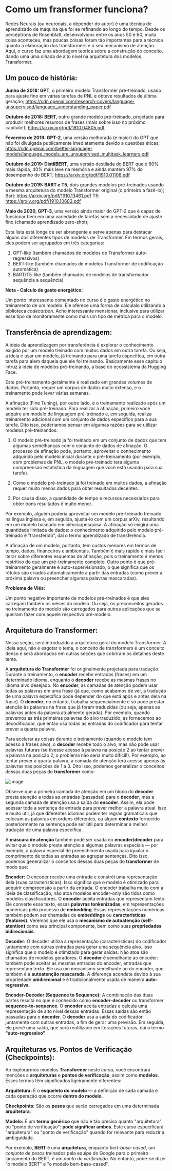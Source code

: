 # Como um fransformer funciona?

Redes Neurais (ou neuronais, a depender do autor) é uma técnica de aprendizado de máquina
que foi se refinando ao longo do tempo. Desde os perceptrons de Rosenblatt, desenvolvidos
entre os anos 50 e 60, muita coisa aconteceu, mas poucas coisas foram tão importantes para
a técnica quanto a elaboração dos transformers e o seu mecanismo de atenção. Aqui, o curso
faz uma abordagem teorica sobre a construção do conceito, dando uma uma olhada de alto nível
na arquitetura dos modelos Transformer. 

## Um pouco de história:
**Junho de 2018: GPT**, o primeiro modelo Transformer pré-treinado, usado para ajuste fino em
várias tarefas de PNL e obteve resultados de última geração;
https://cdn.openai.com/research-covers/language-unsupervised/language_understanding_paper.pdf

**Outubro de 2018: BERT**, outro grande modelo pré-treinado, projetado para produzir melhores
resumos de frases (mais sobre isso no próximo capítulo!);
https://arxiv.org/pdf/1810.04805.pdf

**Fevereiro de 2019: GPT-2**, uma versão melhorada (e maior) do GPT que não foi divulgada
publicamente imediatamente devido a questões éticas;
https://cdn.openai.com/better-language-models/language_models_are_unsupervised_multitask_learners.pdf

**Outubro de 2019: DistilBERT**, uma versão destilada do BERT que é 60% mais rápida, 40% mais
leve na memória e ainda mantém 97% do desempenho do BERT;
https://arxiv.org/pdf/1910.01108.pdf

**Outubro de 2019: BART e T5**, dois grandes modelos pré-treinados usando a mesma arquitetura 
do modelo Transformer original (o primeiro a fazê-lo);
Bart: https://arxiv.org/pdf/1910.13461.pdf
T5: https://arxiv.org/pdf/1910.10683.pdf

**Maio de 2020, GPT-3**, uma versão ainda maior do GPT-2 que é capaz de funcionar bem em
uma variedade de tarefas sem a necessidade de ajuste fino (chamado aprendizado zero-shot);

Esta lista está longe de ser abrangente e serve apenas para destacar alguns dos diferentes
tipos de modelos de Transformer. Em termos gerais, eles podem ser agrupados em três categorias:

1. GPT-like (também chamados de modelos de Transformer auto-regressivos)
2. BERT-like (também chamados de modelos Transformer de codificação automática)
3. BART/T5-like (também chamados de modelos de transformador sequência a sequência)

**Nota - Calculo de gasto energético:**

Um ponto interessente comentado no curso é o gasto energético no treinamento de um modelo. Ele oferece uma
forma de calculalo utilizando a biblioteca *codecarbon*. Acho interessante mensionar, inclusive para utilizar
esse tipo de monitoramente como mais um tipo de métrica para o modelo.

## Transferência de aprendizagem:

A ideia da aprendizagem por transferência é explorar o conhecimento exigido por um modelo treinado com muitos dados em outra tarefa.
Ou seja, a ideia é usar um modelo, já treinando para uma tarefa específica, em outra tarefa para alem daquela que ele foi treinando.
Basicamente esse capitulo intruz a ideia de modelos pré-treinando, a base do ecossistema da Hugging Face. 

Este pré-treinamento geralmente é realizado em grandes volumes de dados. Portanto, requer um corpus de dados muito extenso, e o treinamento pode levar várias semanas.

A afinação (Fine Tuning), por outro lado, é o treinamento realizado após um modelo ter sido pré-treinado. Para realizar a afinação, primeiro você adquire um modelo de linguagem pré-treinado e, em seguida, realiza treinamento adicional com um conjunto de dados específico para a sua tarefa. Dito isso, poderiamos pensar em algumas razões para se utilizar modelos pré-treinandos:

1. O modelo pré-treinado já foi treinado em um conjunto de dados que tem algumas semelhanças com o conjunto de dados de afinação. O processo de afinação pode, portanto, aproveitar o conhecimento adquirido pelo modelo inicial durante o pré-treinamento (por exemplo, com problemas de PNL, o modelo pré-treinado terá alguma compreensão estatística da linguagem que você está usando para sua tarefa).

2. Como o modelo pré-treinado já foi treinado em muitos dados, a afinação requer muito menos dados para obter resultados decentes.

3. Por causa disso, a quantidade de tempo e recursos necessários para obter bons resultados é muito menor.

Por exemplo, alguém poderia aproveitar um modelo pré-treinado treinado na língua inglesa e, em seguida, ajustá-lo com um corpus arXiv, resultando em um modelo baseado em ciência/pesquisa. A afinação só exigirá uma quantidade limitada de dados: o conhecimento adquirido pelo modelo pré-treinado é "transferido", daí o termo aprendizado de transferência.

A afinação de um modelo, portanto, tem custos menores em termos de tempo, dados, financeiros e ambientais. Também é mais rápido e mais fácil iterar sobre diferentes esquemas de afinação, pois o treinamento é menos restritivo do que um pré-treinamento completo. Outro ponto é que pré-treinamento geralmente é auto-supervisionado, o que significa que os rótulos são criados automaticamente a partir das entradas (como prever a próxima palavra ou preencher algumas palavras mascaradas).

**Problema de Viés:**

Um ponto negativo importante de modelos pré-treinados é que eles carregam também os viéses do modelo. Ou seja, os preconceitos gerados no treinamento
do modelo são carregados para outras aplicações que se queiram fazer com aquele respectivo pré-modelo.

## Arquitetura do Transformer:

Nessa seção, será introduzido a arquitetura geral do modelo Transformer. A ideia aqui, não é esgotar o tema, o conceito de transformers é um conceito denso e será abordados em outras seções que cobriram os detalhes deste tema. 

A **arquitetura do Transformer** foi originalmente projetada para tradução. Durante o treinamento, o **encoder** recebe entradas (frases) em um determinado idioma, enquanto o **decoder** recebe as mesmas frases no idioma alvo desejado. No **encoder**, as camadas de atenção podem usar todas as palavras em uma frase (já que, como acabamos de ver, a tradução de uma palavra específica pode depender do que está após e antes dela na frase). O **decoder**, no entanto, trabalha sequencialmente e só pode prestar atenção às palavras na frase que já foram traduzidas (ou seja, apenas as palavras antes da palavra atualmente gerada). Por exemplo, quando prevemos as três primeiras palavras do alvo traduzido, as fornecemos ao decodificador, que então usa todas as entradas do codificador para tentar prever a quarta palavra.

Para acelerar as coisas durante o treinamento (quando o modelo tem acesso a frases alvo), o **decoder** recebe todo o alvo, mas não pode usar palavras futuras (se tivesse acesso à palavra na posição 2 ao tentar prever a palavra na posição 2, o problema não seria muito difícil!). Por exemplo, ao tentar prever a quarta palavra, a camada de atenção terá acesso apenas às palavras nas posições de 1 a 3. Dito isso, podemos generalizar o conceitos dessas duas peças do **transformer** como:

![image](https://github.com/Baldros/NLP-Course-HuggingFace/assets/114627100/24034dca-048b-4a55-bc28-c4cc5fdd1a51)

Observe que a primeira camada de atenção em um bloco do **decoder** presta atenção a todas as entradas (passadas) para o **decoder**, mas a segunda camada de atenção usa a saída do **encoder**. Assim, ela pode acessar toda a sentença de entrada para prever melhor a palavra atual. Isso é muito útil, já que diferentes idiomas podem ter regras gramaticais que colocam as palavras em ordens diferentes, ou algum **contexto** fornecido posteriormente na sentença pode ser útil para determinar a melhor tradução de uma palavra específica.

A **máscara de atenção** também pode ser usada no **encoder/decoder** para evitar que o modelo preste atenção a algumas palavras especiais — por exemplo, a palavra especial de preenchimento usada para igualar o comprimento de todas as entradas ao agrupar sentenças. Dito isso, podemos generalizar o conceitos dessas duas peças do **transformer** de modo que:

**Encoder:** O encoder recebe uma entrada e constrói uma representação dela (suas características). Isso significa que o modelo é otimizado para adquirir compreensão a partir da entrada. O encoder trabalha muito com a ideia de classificação, não atoa modelos encoder-only são tidos como modelos classficadores. O **encoder** aceita entradas que representam texto. Ele converte esse texto, essas **palavras tonkenizadas**, em representações numéricas pelo processo de **embedding**. Essas representações numéricas também podem ser chamadas de **embeddings** ou **características (features)**. Veremos que ele usa o **mecanismo de autoatenção (self-atention)** como seu principal componente, bem como suas **propriedades bidirecionais**.

**Decoder:** O decoder utiliza a representação (características) do codificador juntamente com outras entradas para gerar uma sequência alvo. Isso significa que o modelo é otimizado para gerar saídas. Não atoa são chamados de modelos geradores. O **decoder** é semelhante ao encoder: também pode aceitar as mesmas entradas do encoder, entradas que representam texto. Ele usa um mecanismo semelhante ao do encoder, que também é a **autoatenção mascarada**. A diferença acondete devido à sua propriedade **unidirecional** e é tradicionalmente usada de maneira **auto-regressiva**.

**Encoder-Decoder (Sequence to Sequence):** A combinação das duas partes resulta no que é conhecido como **encoder-decoder** ou transformer **sequence-to-sequence**. O **encoder** aceita entradas e calcula uma representação de alto nível dessas entradas. Essas saídas são então passadas para o **decoder**. O **decoder** usa a saída do codificador juntamente com outras entradas, a fim de gerar uma previsão. Em seguida, ele prevê uma saída, que será reutilizado em iterações futuras, daí o termo **"auto-regressivo"**.

## Arquiteturas vs. Pontos de Verificação (Checkpoints):

Ao explorarmos modelos **Transformer** neste curso, você encontrará menções a **arquiteturas** e **pontos de verificação**, assim como **modelos**. Esses termos têm significados ligeiramente diferentes:

**Arquitetura:** É o **esqueleto do modelo** — a definição de cada camada e cada operação que ocorre **dentro do modelo**.

**Checkpoints:** São os **pesos** que serão carregados em uma determinada **arquitetura**.

**Modelo:** É um **termo genérico** que não é tão preciso quanto "arquitetura" ou "ponto de verificação": **pode significar ambos**. Este curso especificará "arquitetura" ou "ponto de verificação" quando for relevante para reduzir a ambiguidade.

Por exemplo, **BERT** é uma **arquitetura**, enquanto *bert-base-cased*, um *conjunto de pesos* treinados pela equipe do Google para o primeiro lançamento do BERT, é um *ponto de verificação*. No entanto, pode-se dizer "o modelo BERT" e "o modelo bert-base-cased".
